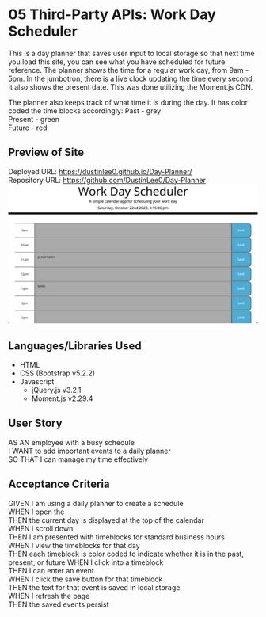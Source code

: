 # 05 Third-Party APIs: Work Day Scheduler

This is a day planner that saves user input to local storage so that next time you load this site, you can see what you have scheduled for future reference. The planner shows the time for a regular work day, from 9am - 5pm. In the jumbotron, there is a live clock updating the time every second. It also shows the present date. This was done utilizing the Moment.js CDN. 

The planner also keeps track of what time it is during the day. It has color coded the time blocks accordingly: 
Past - grey     
Present - green     
Future - red     

## Preview of Site

Deployed URL: https://dustinlee0.github.io/Day-Planner/     
Repository URL: https://github.com/DustinLee0/Day-Planner      
![image of site](./Assets/images/chal5-dayPlanner.png)

## Languages/Libraries Used

- HTML  
- CSS (Bootstrap v5.2.2)  
- Javascript  
    - jQuery.js v3.2.1  
    - Moment.js v2.29.4  

## User Story

AS AN employee with a busy schedule  
I WANT to add important events to a daily planner  
SO THAT I can manage my time effectively  



## Acceptance Criteria

GIVEN I am using a daily planner to create a schedule  
WHEN I open the   
THEN the current day is displayed at the top of the calendar  
WHEN I scroll down  
THEN I am presented with timeblocks for standard business hours  
WHEN I view the timeblocks for that day  
THEN each timeblock is color coded to indicate whether it is in the past, present, or future
WHEN I click into a timeblock  
THEN I can enter an event  
WHEN I click the save button for that timeblock  
THEN the text for that event is saved in local storage  
WHEN I refresh the page  
THEN the saved events persist  